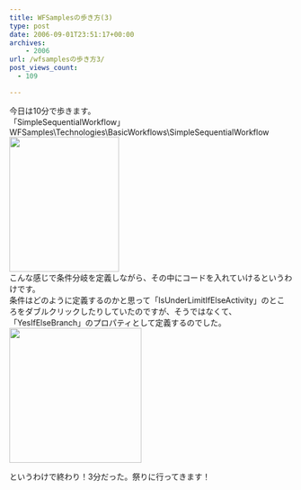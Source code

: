 ```yaml
---
title: WFSamplesの歩き方(3)
type: post
date: 2006-09-01T23:51:17+00:00
archives:
    - 2006
url: /wfsamplesの歩き方3/
post_views_count:
  - 109

---
```

今日は10分で歩きます。  
「SimpleSequentialWorkflow」  
WFSamples\Technologies\BasicWorkflows\SimpleSequentialWorkflow  
<a href="https://i0.wp.com/jqinglong.html.xdomain.jp/bimg/WFSamples3_7C76/image%7B0%7D%5B1%5D.png" atomicselection="true"><img style="border-right: 0px; border-top: 0px; border-left: 0px; border-bottom: 0px" height="240" src="https://i1.wp.com/jqinglong.html.xdomain.jp/bimg/WFSamples3_7C76/image%7B0%7D.png?resize=195%2C240" width="195" border="0" data-recalc-dims="1" /></a>  
こんな感じで条件分岐を定義しながら、その中にコードを入れていけるというわけです。  
条件はどのように定義するのかと思って「IsUnderLimitIfElseActivity」のところをダブルクリックしたりしていたのですが、そうではなくて、「YesIfElseBranch」のプロパティとして定義するのでした。  
<a href="https://i1.wp.com/jqinglong.html.xdomain.jp/bimg/WFSamples3_7C76/image%7B0%7D%5B3%5D.png" atomicselection="true"><img style="border-right: 0px; border-top: 0px; border-left: 0px; border-bottom: 0px" height="240" src="https://i0.wp.com/jqinglong.html.xdomain.jp/bimg/WFSamples3_7C76/image%7B0%7D%5B2%5D.png?resize=235%2C240" width="235" border="0" data-recalc-dims="1" /></a>

というわけで終わり！3分だった。祭りに行ってきます！&nbsp;